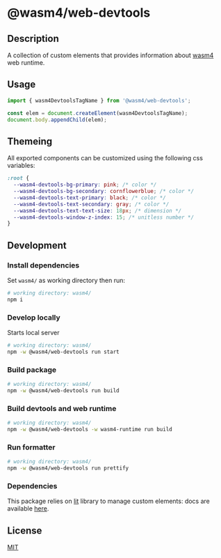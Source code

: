 # @wasm4/web-devtools

## Description

A collection of custom elements that provides information about [wasm4](https://wasm4.org/) web runtime.

## Usage

```js
import { wasm4DevtoolsTagName } from '@wasm4/web-devtools';

const elem = document.createElement(wasm4DevtoolsTagName);
document.body.appendChild(elem);
```

## Themeing

All exported components can be customized using the following css variables:

```css
:root {
  --wasm4-devtools-bg-primary: pink; /* color */
  --wasm4-devtools-bg-secondary: cornflowerblue; /* color */
  --wasm4-devtools-text-primary: black; /* color */
  --wasm4-devtools-text-secondary: gray; /* color */
  --wasm4-devtools-text-text-size: 18px; /* dimension */
  --wasm4-devtools-window-z-index: 15; /* unitless number */
}
```

## Development

### Install dependencies

Set `wasm4/` as working directory then run:

```bash
# working directory: wasm4/
npm i
```

### Develop locally

Starts local server

```bash
# working directory: wasm4/
npm -w @wasm4/web-devtools run start
```

### Build package

```bash
# working directory: wasm4/
npm -w @wasm4/web-devtools run build
```

### Build devtools and web runtime

```bash
# working directory: wasm4/
npm -w @wasm4/web-devtools -w wasm4-runtime run build
```

### Run formatter

```bash
# working directory: wasm4/
npm -w @wasm4/web-devtools run prettify
```

### Dependencies

This package relies on [lit](https://lit.dev) library to manage custom elements:
docs are available [here](https://lit.dev/docs/).

## License

[MIT](./License)
